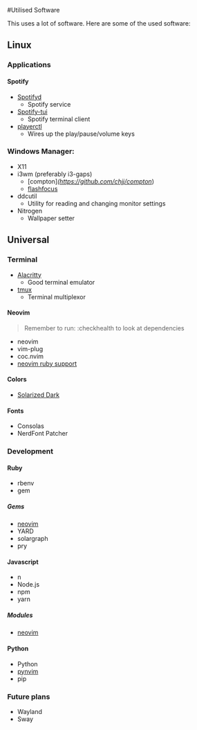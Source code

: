 #Utilised Software

This uses a lot of software. Here are some of the used software:



## Linux

### Applications

#### Spotify

- [Spotifyd](https://github.com/Spotifyd/spotifyd)
  - Spotify service
- [Spotify-tui](https://github.com/Rigellute/spotify-tui)
  - Spotify terminal client
- [playerctl](https://github.com/altdesktop/playerctl)
  - Wires up the play/pause/volume keys

### Windows Manager:

- X11
- i3wm (preferably i3-gaps)
  - [compton]_(https://github.com/chjj/compton_)
  - [flashfocus](https://github.com/fennerm/flashfocus)
- ddcutil
  - Utility for reading and changing monitor settings
- Nitrogen
  - Wallpaper setter

## Universal

### Terminal
  
- [Alacritty](https://github.com/alacritty/alacritty)
  - Good terminal emulator
- [tmux](https://github.com/tmux/tmux)
  - Terminal multiplexor

#### Neovim

> Remember to run: :checkhealth to look at dependencies

- neovim
- vim-plug
- coc.nvim
- [neovim ruby support](https://github.com/neovim/neovim-ruby)

#### Colors

- [Solarized Dark](https://ethanschoonover.com/solarized/)

#### Fonts

- Consolas
- NerdFont Patcher

### Development

#### Ruby

- rbenv
- gem

##### Gems

- [neovim](https://github.com/neovim/neovim-ruby)
- YARD
- solargraph
- pry

#### Javascript

- n
- Node.js
- npm
- yarn

##### Modules

- [neovim](https://github.com/neovim/node-client/)
 

#### Python

- Python
- [pynvim](https://github.com/neovim/pynvim)
- pip



### Future plans

- Wayland
- Sway
